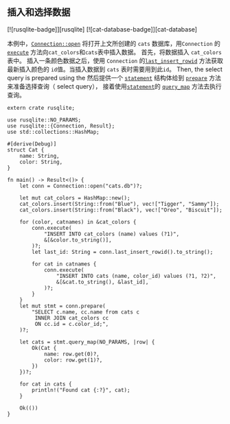 ## 插入和选择数据

[![rusqlite-badge]][rusqlite] [![cat-database-badge]][cat-database]

本例中，[`Connection::open`] 将打开上文所创建的 `cats` 数据库，用`Connection` 的 [`execute`] 方法向`cat_colors`和`cats`表中插入数据。 首先，将数据插入 `cat_colors` 表中。  插入一条颜色数据之后，使用  `Connection` 的[`last_insert_rowid`] 方法获取最新插入颜色的 `id`值。当插入数据到 `cats` 表时需要用到此`id`。 Then, the select query is prepared using the 然后提供一个 [`statement`]  结构体给到  [`prepare`] 方法来准备选择查询（ select query）， 接着使用[`statement`]的  [`query_map`] 方法去执行查询。

```rust,no_run
extern crate rusqlite;

use rusqlite::NO_PARAMS;
use rusqlite::{Connection, Result};
use std::collections::HashMap;

#[derive(Debug)]
struct Cat {
    name: String,
    color: String,
}

fn main() -> Result<()> {
    let conn = Connection::open("cats.db")?;

    let mut cat_colors = HashMap::new();
    cat_colors.insert(String::from("Blue"), vec!["Tigger", "Sammy"]);
    cat_colors.insert(String::from("Black"), vec!["Oreo", "Biscuit"]);

    for (color, catnames) in &cat_colors {
        conn.execute(
            "INSERT INTO cat_colors (name) values (?1)",
            &[&color.to_string()],
        )?;
        let last_id: String = conn.last_insert_rowid().to_string();

        for cat in catnames {
            conn.execute(
                "INSERT INTO cats (name, color_id) values (?1, ?2)",
                &[&cat.to_string(), &last_id],
            )?;
        }
    }
    let mut stmt = conn.prepare(
        "SELECT c.name, cc.name from cats c
         INNER JOIN cat_colors cc
         ON cc.id = c.color_id;",
    )?;

    let cats = stmt.query_map(NO_PARAMS, |row| {
        Ok(Cat {
            name: row.get(0)?,
            color: row.get(1)?,
        })
    })?;

    for cat in cats {
        println!("Found cat {:?}", cat);
    }

    Ok(())
}
```

[`Connection::open`]: https://docs.rs/rusqlite/*/rusqlite/struct.Connection.html#method.open
[`prepare`]: https://docs.rs/rusqlite/*/rusqlite/struct.Connection.html#method.prepare
[`statement`]: https://docs.rs/rusqlite/*/rusqlite/struct.Statement.html
[`query_map`]: https://docs.rs/rusqlite/*/rusqlite/struct.Statement.html#method.query_map
[`execute`]: https://docs.rs/rusqlite/*/rusqlite/struct.Connection.html#method.execute
[`last_insert_rowid`]: https://docs.rs/rusqlite/*/rusqlite/struct.Connection.html#method.last_insert_rowid
